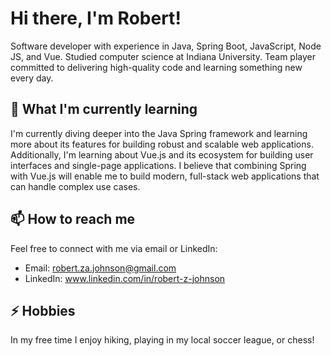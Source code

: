 
# Hi there, I'm Robert!

Software developer with experience in Java, Spring Boot, JavaScript, Node JS, and Vue.  Studied computer science at Indiana University.  Team player committed to delivering high-quality code and learning something new every day.  



## 🌱 What I'm currently learning

I'm currently diving deeper into the Java Spring framework and learning more about its features for building robust and scalable web applications. Additionally, I'm learning about Vue.js and its ecosystem for building user interfaces and single-page applications. I believe that combining Spring with Vue.js will enable me to build modern, full-stack web applications that can handle complex use cases.

## 📫 How to reach me

Feel free to connect with me via email or LinkedIn:

- Email: robert.za.johnson@gmail.com
- LinkedIn: www.linkedin.com/in/robert-z-johnson

## ⚡ Hobbies

In my free time I enjoy hiking, playing in my local soccer league, or chess!
